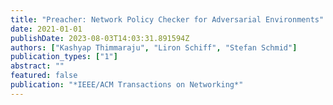 ```yaml
---
title: "Preacher: Network Policy Checker for Adversarial Environments"
date: 2021-01-01
publishDate: 2023-08-03T14:03:31.891594Z
authors: ["Kashyap Thimmaraju", "Liron Schiff", "Stefan Schmid"]
publication_types: ["1"]
abstract: ""
featured: false
publication: "*IEEE/ACM Transactions on Networking*"
---
```


